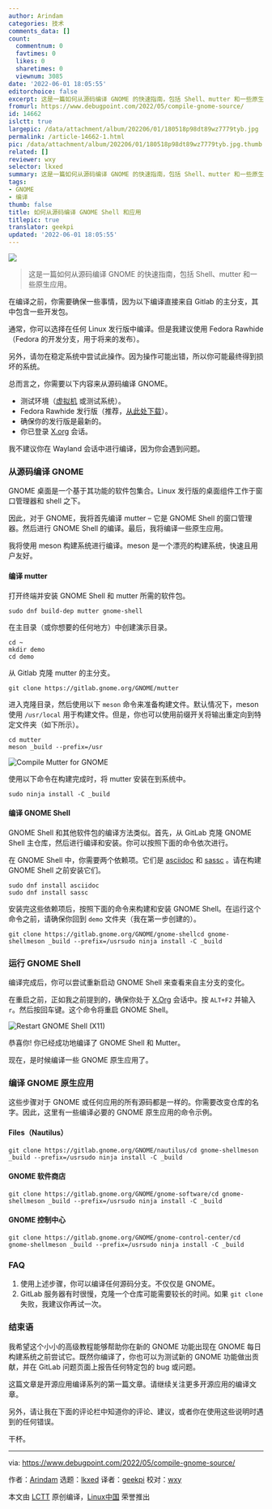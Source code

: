 ```yaml
---
author: Arindam
categories: 技术
comments_data: []
count:
  commentnum: 0
  favtimes: 0
  likes: 0
  sharetimes: 0
  viewnum: 3085
date: '2022-06-01 18:05:55'
editorchoice: false
excerpt: 这是一篇如何从源码编译 GNOME 的快速指南，包括 Shell、mutter 和一些原生应用。
fromurl: https://www.debugpoint.com/2022/05/compile-gnome-source/
id: 14662
islctt: true
largepic: /data/attachment/album/202206/01/180518p98dt89wz7779tyb.jpg
permalink: /article-14662-1.html
pic: /data/attachment/album/202206/01/180518p98dt89wz7779tyb.jpg.thumb.jpg
related: []
reviewer: wxy
selector: lkxed
summary: 这是一篇如何从源码编译 GNOME 的快速指南，包括 Shell、mutter 和一些原生应用。
tags:
- GNOME
- 编译
thumb: false
title: 如何从源码编译 GNOME Shell 和应用
titlepic: true
translator: geekpi
updated: '2022-06-01 18:05:55'
---
```


![](/data/attachment/album/202206/01/180518p98dt89wz7779tyb.jpg)



> 
> 这是一篇如何从源码编译 GNOME 的快速指南，包括 Shell、mutter 和一些原生应用。
> 
> 
> 


在编译之前，你需要确保一些事情，因为以下编译直接来自 Gitlab 的主分支，其中包含一些开发包。


通常，你可以选择在任何 Linux 发行版中编译。但是我建议使用 Fedora Rawhide（Fedora 的开发分支，用于将来的发布）。


另外，请勿在稳定系统中尝试此操作。因为操作可能出错，所以你可能最终得到损坏的系统。


总而言之，你需要以下内容来从源码编译 GNOME。


* 测试环境（[虚拟机](https://www.debugpoint.com/tag/virtual-machine) 或测试系统）。
* Fedora Rawhide 发行版（推荐，[从此处下载](https://dl.fedoraproject.org/pub/fedora/linux/development/rawhide/Workstation/x86_64/iso/)）。
* 确保你的发行版是最新的。
* 你已登录 [X.org](http://X.org) 会话。


我不建议你在 Wayland 会话中进行编译，因为你会遇到问题。


### 从源码编译 GNOME


GNOME 桌面是一个基于其功能的软件包集合。Linux 发行版的桌面组件工作于窗口管理器和 shell 之下。


因此，对于 GNOME，我将首先编译 mutter – 它是 GNOME Shell 的窗口管理器。然后进行 GNOME Shell 的编译。最后，我将编译一些原生应用。


我将使用 meson 构建系统进行编译。meson 是一个漂亮的构建系统，快速且用户友好。


#### 编译 mutter


打开终端并安装 GNOME Shell 和 mutter 所需的软件包。



```
sudo dnf build-dep mutter gnome-shell

```

在主目录（或你想要的任何地方）中创建演示目录。



```
cd ~
mkdir demo
cd demo

```

从 Gitlab 克隆 mutter 的主分支。



```
git clone https://gitlab.gnome.org/GNOME/mutter

```

进入克隆目录，然后使用以下 `meson` 命令来准备构建文件。默认情况下，meson 使用 `/usr/local` 用于构建文件。但是，你也可以使用前缀开关将输出重定向到特定文件夹（如下所示）。



```
cd mutter
meson _build --prefix=/usr

```

![Compile Mutter for GNOME](/data/attachment/album/202206/01/180555ue5ek56xxhh2wwte.jpg)


使用以下命令在构建完成时，将 mutter 安装在到系统中。



```
sudo ninja install -C _build

```

#### 编译 GNOME Shell


GNOME Shell 和其他软件包的编译方法类似。首先，从 GitLab 克隆 GNOME Shell 主仓库，然后进行编译和安装。你可以按照下面的命令依次进行。


在 GNOME Shell 中，你需要两个依赖项。它们是 [asciidoc](https://asciidoc.org/) 和 [sassc](https://github.com/sass/sassc) 。请在构建 GNOME Shell 之前安装它们。



```
sudo dnf install asciidoc
sudo dnf install sassc

```

安装完这些依赖项后，按照下面的命令来构建和安装 GNOME Shell。在运行这个命令之前，请确保你回到 `demo` 文件夹（我在第一步创建的）。



```
git clone https://gitlab.gnome.org/GNOME/gnome-shellcd gnome-shellmeson _build --prefix=/usrsudo ninja install -C _build

```

### 运行 GNOME Shell


编译完成后，你可以尝试重新启动 GNOME Shell 来查看来自主分支的变化。


在重启之前，正如我之前提到的，确保你处于 [X.Org](http://X.Org) 会话中。按 `ALT+F2` 并输入 `r`。然后按回车键。这个命令将重启 GNOME Shell。


![Restart GNOME Shell (X11)](/data/attachment/album/202206/01/180555kkk5hb8th6z71dkx.jpg)


恭喜你! 你已经成功地编译了 GNOME Shell 和 Mutter。


现在，是时候编译一些 GNOME 原生应用了。


### 编译 GNOME 原生应用


这些步骤对于 GNOME 或任何应用的所有源码都是一样的。你需要改变仓库的名字。因此，这里有一些编译必要的 GNOME 原生应用的命令示例。


#### Files（Nautilus）



```
git clone https://gitlab.gnome.org/GNOME/nautilus/cd gnome-shellmeson _build --prefix=/usrsudo ninja install -C _build

```

#### GNOME 软件商店



```
git clone https://gitlab.gnome.org/GNOME/gnome-software/cd gnome-shellmeson _build --prefix=/usrsudo ninja install -C _build

```

#### GNOME 控制中心



```
git clone https://gitlab.gnome.org/GNOME/gnome-control-center/cd gnome-shellmeson _build --prefix=/usrsudo ninja install -C _build

```

### FAQ


1. 使用上述步骤，你可以编译任何源码分支。不仅仅是 GNOME。
2. GitLab 服务器有时很慢，克隆一个仓库可能需要较长的时间。如果 `git clone` 失败，我建议你再试一次。


### 结束语


我希望这个小小的高级教程能够帮助你在新的 GNOME 功能出现在 GNOME 每日构建系统之前尝试它。既然你编译了，你也可以为测试新的 GNOME 功能做出贡献，并在 GitLab 问题页面上报告任何特定包的 bug 或问题。


这篇文章是开源应用编译系列的第一篇文章。请继续关注更多开源应用的编译文章。


另外，请让我在下面的评论栏中知道你的评论、建议，或者你在使用这些说明时遇到的任何错误。


干杯。




---


via: <https://www.debugpoint.com/2022/05/compile-gnome-source/>


作者：[Arindam](https://www.debugpoint.com/author/admin1/) 选题：[lkxed](https://github.com/lkxed) 译者：[geekpi](https://github.com/geekpi) 校对：[wxy](https://github.com/wxy)


本文由 [LCTT](https://github.com/LCTT/TranslateProject) 原创编译，[Linux中国](https://linux.cn/) 荣誉推出